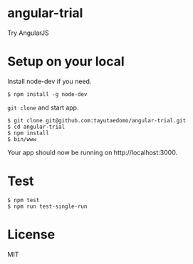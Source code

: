 # angular-trial
Try AngularJS


# Setup on your local
Install node-dev if you need.
```
$ npm install -g node-dev
```

`git clone` and start app.
```
$ git clone git@github.com:tayutaedomo/angular-trial.git
$ cd angular-trial
$ npm install
$ bin/www
```
Your app should now be running on http://localhost:3000.


# Test
```
$ npm test
$ npm run test-single-run
```


# License
MIT

